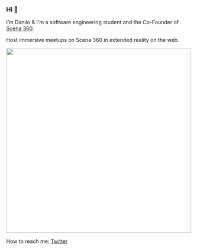 ### Hi 👋

I’m Danilo & I'm a software engineering student and the Co-Founder of [Scena 360](https://links.scena360.com/ZIm0cg). 

Host immersive meetups on Scena 360 in extended reality on the web.

<img src="https://storage.googleapis.com/scena-cdn-assets/landing-images/scena-og-image.png" width="500" />

How to reach me: [Twitter](https://twitter.com/djoksimo)


